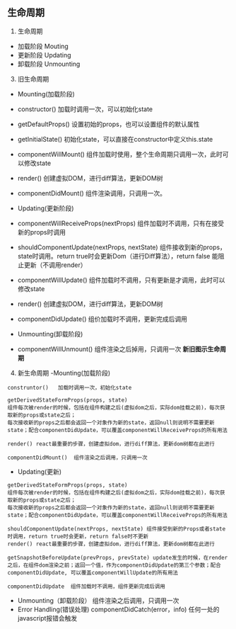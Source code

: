 
## 生命周期
1. 生命周期
- 加载阶段	Mouting
- 更新阶段	Updating
- 卸载阶段	Unmounting
3. 旧生命周期
- Mounting(加载阶段)
- constructor()	加载时调用一次，可以初始化state
- getDefaultProps()	设置初始的props，也可以设置组件的默认属性
- getInitialState()		初始化state，可以直接在constructor中定义this.state
- componentWillMount()	组件加载时使用，整个生命周期只调用一次，此时可以修改state
- render()	创建虚拟DOM，进行diff算法，更新DOM树
- componentDidMount()	组件渲染调用，只调用一次。

- Updating(更新阶段)
- componentWillReceiveProps(nextProps)	组件加载时不调用，只有在接受新的props时调用
- shouldComponentUpdate(nextProps, nextState)	组件接收到新的props，state时调用。return true时会更新Dom（进行Diff算法），return false 能阻止更新（不调用render）
- componentWillUpdate()	组件加载时不调用，只有更新是才调用，此时可以修改state
- render()	创建虚拟DOM，进行diff算法，更新DOM树
- componentDidUpdate() 	组价加载时不调用，更新完成后调用

- Unmounting(卸载阶段)
- componentWillUnmount()	组件渲染之后掉用，只调用一次
**新旧图示生命周期**
4. 新生命周期
-Mounting(加载阶段)
```
construntor()	加载时调用一次，初始化state

getDerivedStateFormProps(props, state)	
组件每次被render的时候，包括在组件构建之后(虚拟dom之后，实际dom挂载之前)，每次获取新的props或state之后；
每次接收新的props之后都会返回一个对象作为新的state，返回null则说明不需要更新state；配合componentDidUpdate，可以覆盖componentWillReceiveProps的所有用法

render() react最重要的步骤，创建虚拟dom，进行diff算法，更新dom树都在此进行

componentDidMount()  组件渲染之后调用，只调用一次

```
- Updating(更新)
```
getDerivedStateFormProps(props, state)	
组件每次被render的时候，包括在组件构建之后(虚拟dom之后，实际dom挂载之前)，每次获取新的props或state之后；
每次接收新的props之后都会返回一个对象作为新的state，返回null则说明不需要更新state；配合componentDidUpdate，可以覆盖componentWillReceiveProps的所有用法

shouldComponentUpdate(nextProps, nextState) 组件接受到新的Props或者state时调用，return true时会更新，return false时不更新
render() react最重要的步骤，创建虚拟dom，进行diff算法，更新dom树都在此进行

getSnapshotBeforeUpdate(prevProps, prevState) update发生的时候，在render之后，在组件dom渲染之前；返回一个值，作为componentDidUpdate的第三个参数；配合componentDidUpdate, 可以覆盖componentWillUpdate的所有用法

componentDidUpdate  组件加载时不调用，组件更新完成后调用
```
- Unmounting（卸载阶段）
组件渲染之后调用，只调用一次
- Error Handling(错误处理)
componentDidCatch(error，info)  任何一处的javascript报错会触发